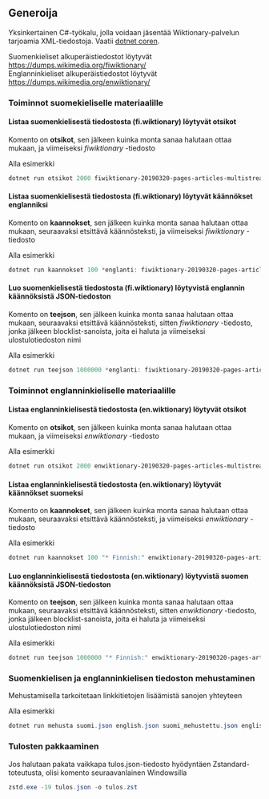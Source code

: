 ## Generoija

Yksinkertainen C#-työkalu, jolla voidaan jäsentää Wiktionary-palvelun tarjoamia XML-tiedostoja. Vaatii [dotnet coren](https://dotnet.microsoft.com/download).  

Suomenkieliset alkuperäistiedostot löytyvät https://dumps.wikimedia.org/fiwiktionary/  
Englanninkieliset alkuperäistiedostot löytyvät https://dumps.wikimedia.org/enwiktionary/

### Toiminnot suomekieliselle materiaalille

#### Listaa suomenkielisestä tiedostosta (fi.wiktionary) löytyvät otsikot
Komento on **otsikot**, sen jälkeen kuinka monta sanaa halutaan ottaa mukaan, ja viimeiseksi *fiwiktionary* -tiedosto

Alla esimerkki
```powershell
dotnet run otsikot 2000 fiwiktionary-20190320-pages-articles-multistream.xml
```

#### Listaa suomenkielisestä tiedostosta (fi.wiktionary) löytyvät käännökset englanniksi
Komento on **kaannokset**, sen jälkeen kuinka monta sanaa halutaan ottaa mukaan, seuraavaksi etsittävä käännösteksti, ja viimeiseksi *fiwiktionary* -tiedosto

Alla esimerkki
```powershell
dotnet run kaannokset 100 *englanti: fiwiktionary-20190320-pages-articles-multistream.xml
```

#### Luo suomenkielisestä tiedostosta (fi.wiktionary) löytyvistä englannin käännöksistä JSON-tiedoston
Komento on **teejson**, sen jälkeen kuinka monta sanaa halutaan ottaa mukaan, seuraavaksi etsittävä käännösteksti, sitten *fiwiktionary* -tiedosto, jonka jälkeen blocklist-sanoista, joita ei haluta ja viimeiseksi ulostulotiedoston nimi

Alla esimerkki
```powershell
dotnet run teejson 1000000 *englanti: fiwiktionary-20190320-pages-articles-multistream.xml finnish-blocklist.txt tulos.json
```

### Toiminnot englanninkieliselle materiaalille

#### Listaa englanninkielisestä tiedostosta (en.wiktionary) löytyvät otsikot
Komento on **otsikot**, sen jälkeen kuinka monta sanaa halutaan ottaa mukaan, ja viimeiseksi *enwiktionary* -tiedosto

Alla esimerkki
```powershell
dotnet run otsikot 2000 enwiktionary-20190320-pages-articles-multistream.xml
```

#### Listaa englanninkielisestä tiedostosta (en.wiktionary) löytyvät käännökset suomeksi
Komento on **kaannokset**, sen jälkeen kuinka monta sanaa halutaan ottaa mukaan, seuraavaksi etsittävä käännösteksti, ja viimeiseksi *enwiktionary* -tiedosto

Alla esimerkki
```powershell
dotnet run kaannokset 100 "* Finnish:" enwiktionary-20190320-pages-articles-multistream.xml
```

#### Luo englanninkielisestä tiedostosta (en.wiktionary) löytyvistä suomen käännöksistä JSON-tiedoston
Komento on **teejson**, sen jälkeen kuinka monta sanaa halutaan ottaa mukaan, seuraavaksi etsittävä käännösteksti, sitten *enwiktionary* -tiedosto, jonka jälkeen blocklist-sanoista, joita ei haluta ja viimeiseksi ulostulotiedoston nimi

Alla esimerkki
```powershell
dotnet run teejson 1000000 "* Finnish:" enwiktionary-20190320-pages-articles-multistream.xml english-blocklist.txt tulos.json
```

### Suomenkielisen ja englanninkielisen tiedoston mehustaminen

Mehustamisella tarkoitetaan linkkitietojen lisäämistä sanojen yhteyteen

Alla esimerkki
```powershell
dotnet run mehusta suomi.json english.json suomi_mehustettu.json english_mehustettu.json
```


### Tulosten pakkaaminen

Jos halutaan pakata vaikkapa tulos.json-tiedosto hyödyntäen Zstandard-toteutusta, olisi komento seuraavanlainen Windowsilla
```powershell
zstd.exe -19 tulos.json -o tulos.zst
```

